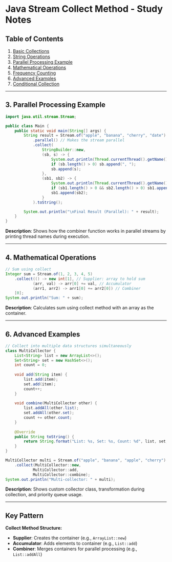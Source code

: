 # Java Stream Collect Method - Study Notes

## Table of Contents

1. [Basic Collections](#1-basic-collections)
2. [String Operations](#2-string-operations)
3. [Parallel Processing Example](#3-parallel-processing-example)
4. [Mathematical Operations](#4-mathematical-operations)
5. [Frequency Counting](#5-frequency-counting)
6. [Advanced Examples](#6-advanced-examples)
7. [Conditional Collection](#7-conditional-collection)


---

## 3. Parallel Processing Example

```java
import java.util.stream.Stream;

public class Main {
    public static void main(String[] args) {
        String result = Stream.of("apple", "banana", "cherry", "date")
            .parallel() // Makes the stream parallel
            .collect(
                StringBuilder::new,
                (sb, s) -> {
                    System.out.println(Thread.currentThread().getName() + " - Accumulator: " + s);
                    if (sb.length() > 0) sb.append(", ");
                    sb.append(s);
                },
                (sb1, sb2) -> {
                    System.out.println(Thread.currentThread().getName() + " - Combiner:");
                    if (sb1.length() > 0 && sb2.length() > 0) sb1.append(", ");
                    sb1.append(sb2);
                }
            ).toString();

        System.out.println("\nFinal Result (Parallel): " + result);
    }
}
```

**Description**: Shows how the combiner function works in parallel streams by printing thread names during execution.

---

## 4. Mathematical Operations

```java   
// Sum using collect
Integer sum = Stream.of(1, 2, 3, 4, 5)
    .collect(() -> new int[1], // Supplier: array to hold sum
            (arr, val) -> arr[0] += val, // Accumulator
            (arr1, arr2) -> arr1[0] += arr2[0]) // Combiner
    [0];
System.out.println("Sum: " + sum);
```   

**Description**: Calculates sum using collect method with an array as the container.

---



## 6. Advanced Examples

```java
// Collect into multiple data structures simultaneously
class MultiCollector {
    List<String> list = new ArrayList<>();
    Set<String> set = new HashSet<>();
    int count = 0;
    
    void add(String item) {
        list.add(item);
        set.add(item);
        count++;
    }
    
    void combine(MultiCollector other) {
        list.addAll(other.list);
        set.addAll(other.set);
        count += other.count;
    }
    
    @Override
    public String toString() {
        return String.format("List: %s, Set: %s, Count: %d", list, set, count);
    }
}

MultiCollector multi = Stream.of("apple", "banana", "apple", "cherry")
    .collect(MultiCollector::new,
            MultiCollector::add,
            MultiCollector::combine);
System.out.println("Multi-collector: " + multi);
```

**Description**: Shows custom collector class, transformation during collection, and priority queue usage.


---

## Key Pattern

**Collect Method Structure:**
- **Supplier**: Creates the container (e.g., `ArrayList::new`)
- **Accumulator**: Adds elements to container (e.g., `List::add`)  
- **Combiner**: Merges containers for parallel processing (e.g., `List::addAll`)
